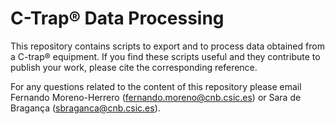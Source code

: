 # C-Trap® Data Processing

This repository contains scripts to export and to process data obtained from a C-trap® equipment.
If you find these scripts useful and they contribute to publish your work, please cite the corresponding reference.

For any questions related to the content of this repository please email Fernando Moreno-Herrero (fernando.moreno@cnb.csic.es) or Sara de Bragança (sbraganca@cnb.csic.es).
